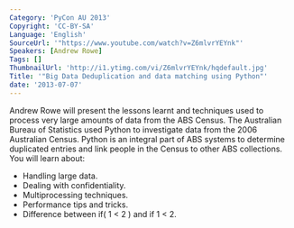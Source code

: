 ```yaml
---
Category: 'PyCon AU 2013'
Copyright: 'CC-BY-SA'
Language: 'English'
SourceUrl: '"https://www.youtube.com/watch?v=Z6mlvrYEYnk"'
Speakers: [Andrew Rowe]
Tags: []
ThumbnailUrl: 'http://i1.ytimg.com/vi/Z6mlvrYEYnk/hqdefault.jpg'
Title: '"Big Data Deduplication and data matching using Python"'
date: '2013-07-07'
---
```

Andrew Rowe will present the lessons learnt and techniques used to process very large amounts of data from the ABS Census.  The Australian Bureau of Statistics used Python to investigate data from the 2006 Australian Census.  Python is an integral part of ABS systems to determine duplicated entries and link people in the Census to other ABS collections.  You will learn about:
* Handling large data.
* Dealing with confidentiality.
* Multiprocessing techniques.
* Performance tips and tricks.
* Difference between if( 1 < 2 ) and if 1 < 2.